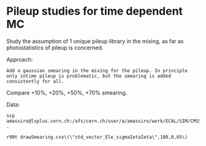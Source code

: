 Pileup studies for time dependent MC
====

Study the assumption of 1 unique pileup library in the mixing, as far as photostatistics of pileup is concerned.

Approach:

    Add a gaussian smearing in the mixing for the pileup. In principle only intime pileup is problematic, but the smearing is added consistently for all.
    
Compare +10%, +20%, +50%, +70% smearing.

Data:

    scp amassiro@lxplus.cern.ch:/afs/cern.ch/user/a/amassiro/work/ECAL/SIM/CMSSW_11_1_0_pre4/src/ECALValidation/EcalSIM/Generation/test.*perc.root   .
    
    r99t drawSmearing.cxx\(\"std_vector_Ele_sigmaIetaIeta\",100,0,05\)
    
    



